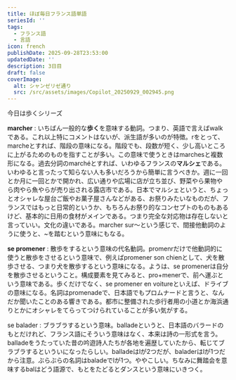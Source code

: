 ```yaml
---
title: ほぼ毎日フランス語単語
seriesId: ''
tags:
  - フランス語
  - 言語
icon: french
publishDate: 2025-09-28T23:53:00
updatedDate: ''
description: 3日目
draft: false
coverImage:
  alt: シャンゼリゼ通り
  src: /src/assets/images/Copilot_20250929_002945.png
---
```

今日は歩くシリーズ

**marcher** : いちばん一般的な**歩く**を意味する動詞。つまり、英語で言えばwalkである。これ以上特にコメントはないが、派生語が多いのが特徴。rをとって、marcheとすれば、階段の意味になる。階段でも、段数が短く、少し高いところに上がるためのものを指すことが多い。この意味で使うときはmarchesと複数形になる。過去分詞のmarchéとすれば、いわゆるフランスの**マルシェ**である。いわゆると言ったって知らない人も多いだろうから簡単に言うべきか。週に一回とか月に一回とかで開かれ、広い通りや広場に店が立ち並び、野菜やら果物やら肉やら魚やらが売り出される露店市である。日本でマルシェというと、ちょっとオシャレな屋台ご飯やお菓子屋さんなどがある、お祭りみたいなものだが、フランスではもっと日常的というか、もちろんお祭り的なコンセプトのものもあるけど、基本的に日用の食材がメインである。つまり完全な対応物は存在しないと言っていい。文化の違いである。marcher sur〜という感じで、間接他動詞のように使うと、~を踏むという意味にもなる。

**se promener** :  散歩をするという意味の代名動詞。promenrだけで他動詞的に使うと散歩をさせるという意味で、例えばpromener son chienとして、犬を散歩させる、つまり犬を散歩するという意味になる。ようは、se promenerは自分を散歩させるということ。構成要素を見てみると、pro+menerで、前へ運ぶという意味である。歩くだけでなく、se promener en voitureといえば、ドライブの意味になる。名詞はpromenadeで、日本語でもプロムナードと言うと、なんだか聞いたことのある響きである。都市に整備された歩行者用の小道とか海浜通りとかにオシャレをてらってつけられていることが多い気がする。

se balader : ブラブラするという意味。balladeというと、日本語のバラードのもとだけれど、フランス語にそういう意味はなく、本来は詩の一形式を言う。balladeをうたっていた昔の吟遊詩人たちが各地を遍歴していたから、転じてブラブラするといういになったらしい。balladeはlが2つだが、baladerはlが1つだから注意。ぶらぶらの名詞はbaladeでlが1つ。ややこしい。ちなみに舞踏会を意味するbalはどう語源で、もとをたどるとダンスという意味にいきつく。
